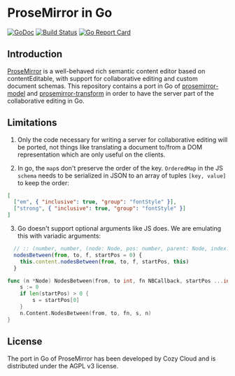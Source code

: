 ProseMirror in Go
=================

[![GoDoc](https://godoc.org/github.com/cozy/prosemirror-go?status.svg)](https://godoc.org/github.com/cozy/prosemirror-go)
[![Build Status](https://github.com/cozy/prosemirror-go/workflows/CI/badge.svg)](https://github.com/cozy/prosemirror-go/actions)
[![Go Report Card](https://goreportcard.com/badge/github.com/cozy/prosemirror-go)](https://goreportcard.com/report/github.com/cozy/prosemirror-go)

## Introduction

[ProseMirror](http://prosemirror.net/) is a well-behaved rich semantic content
editor based on contentEditable, with support for collaborative editing and
custom document schemas. This repository contains a port in Go of
[prosemirror-model](https://github.com/ProseMirror/prosemirror-model) and
[prosemirror-transform](https://github.com/ProseMirror/prosemirror-transform/)
in order to have the server part of the collaborative editing in Go.

## Limitations

1. Only the code necessary for writing a server for collaborative editing will
   be ported, not things like translating a document to/from a DOM
   representation which are only useful on the clients.

2. In go, the `map`s don't preserve the order of the key. `OrderedMap` in the
   JS `schema` needs to be serialized in JSON to an array of tuples `[key,
   value]` to keep the order:

```json
[
  ["em", { "inclusive": true, "group": "fontStyle" }],
  ["strong", { "inclusive": true, "group": "fontStyle" }]
]
```

3. Go doesn't support optional arguments like JS does. We are emulating this
   with variadic arguments:

```js
  // :: (number, number, (node: Node, pos: number, parent: Node, index: number) → ?bool, ?number)
  nodesBetween(from, to, f, startPos = 0) {
    this.content.nodesBetween(from, to, f, startPos, this)
  }
```

```go
func (n *Node) NodesBetween(from, to int, fn NBCallback, startPos ...int) {
	s := 0
	if len(startPos) > 0 {
		s = startPos[0]
	}
	n.Content.NodesBetween(from, to, fn, s, n)
}
```

## License

The port in Go of ProseMirror has been developed by Cozy Cloud and is
distributed under the AGPL v3 license.
